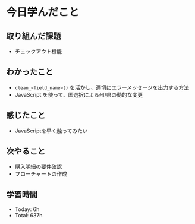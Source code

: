# 今日学んだこと
## 取り組んだ課題
- チェックアウト機能
## わかったこと
- `clean_<field_name>()` を活かし、適切にエラーメッセージを出力する方法
- JavaScript を使って、国選択による州/県の動的な変更
## 感じたこと
- JavaScriptを早く触ってみたい
## 次やること
- 購入明細の要件確認
- フローチャートの作成
## 学習時間
- Today: 6h
- Total: 637h